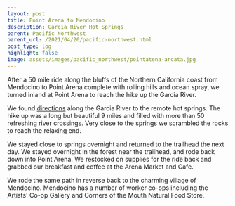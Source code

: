 ```yaml
---
layout: post
title: Point Arena to Mendocino
description: Garcia River Hot Springs
parent: Pacific Northwest
parent_url: /2021/04/20/pacific-northwest.html
post_type: log
highlight: false
image: assets/images/pacific_northwest/pointatena-arcata.jpg
---
```


After a 50 mile ride along the bluffs of the Northern California coast from Mendocino to Point Arena complete with rolling hills and ocean spray, we turned inland at Point Arena to reach the hike up the Garcia River.

We found <a href="https://www.waymarking.com/waymarks/WM29GE">directions</a> along the Garcia River to the remote hot springs.  The hike up was a long but beautiful 9 miles and filled with more than 50 refreshing river crossings.  Very close to the springs we scrambled the rocks to reach the relaxing end.

We stayed close to springs overnight and returned to the trailhead the next day.  We stayed overnight in the forest near the trailhead, and rode back down into Point Arena.  We restocked on supplies for the ride back and grabbed our breakfast and coffee at the Arena Market and Cafe.

We rode the same path in reverse back to the charming village of Mendocino.  Mendocino has a number of worker co-ops including the Artists' Co-op Gallery and Corners of the Mouth Natural Food Store.